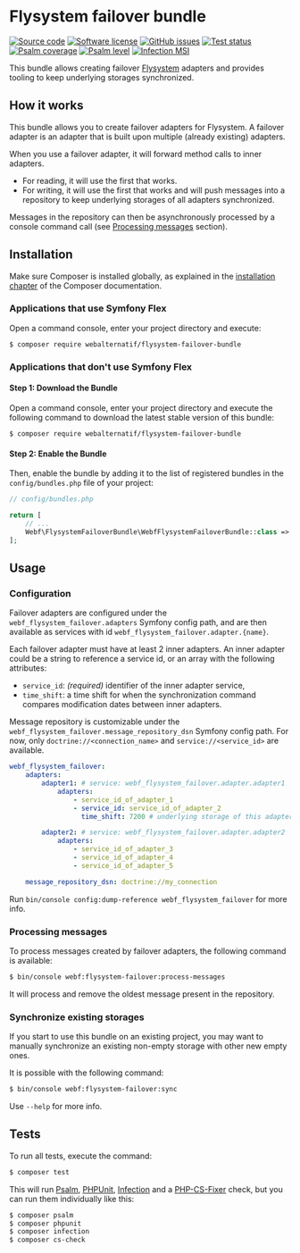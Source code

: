 # Flysystem failover bundle

[![Source code](https://img.shields.io/badge/source-GitHub-blue)](https://github.com/webalternatif/flysystem-failover-bundle)
[![Software license](https://img.shields.io/github/license/webalternatif/flysystem-failover-bundle)](https://github.com/webalternatif/flysystem-failover-bundle/blob/master/LICENSE)
[![GitHub issues](https://img.shields.io/github/issues/webalternatif/flysystem-failover-bundle)](https://github.com/webalternatif/flysystem-failover-bundle/issues)
[![Test status](https://img.shields.io/github/workflow/status/webalternatif/flysystem-failover-bundle/test?label=tests)](https://github.com/webalternatif/flysystem-failover-bundle/actions/workflows/test.yml)
[![Psalm coverage](https://shepherd.dev/github/webalternatif/flysystem-failover-bundle/coverage.svg)](https://psalm.dev)
[![Psalm level](https://shepherd.dev/github/webalternatif/flysystem-failover-bundle/level.svg)](https://psalm.dev)
[![Infection MSI](https://badge.stryker-mutator.io/github.com/webalternatif/flysystem-failover-bundle/master)](https://infection.github.io)

This bundle allows creating failover [Flysystem][1] adapters and provides
tooling to keep underlying storages synchronized.

## How it works

This bundle allows you to create failover adapters for Flysystem. A failover
adapter is an adapter that is built upon multiple (already existing) adapters.

When you use a failover adapter, it will forward method calls to inner adapters.

  * For reading, it will use the first that works.
  * For writing, it will use the first that works and will push messages into a
    repository to keep underlying storages of all adapters synchronized.

Messages in the repository can then be asynchronously processed by a console
command call (see [Processing messages](#processing-messages) section).

## Installation

Make sure Composer is installed globally, as explained in the
[installation chapter][2] of the Composer documentation.

### Applications that use Symfony Flex

Open a command console, enter your project directory and execute:

```console
$ composer require webalternatif/flysystem-failover-bundle
```

### Applications that don't use Symfony Flex

#### Step 1: Download the Bundle

Open a command console, enter your project directory and execute the following
command to download the latest stable version of this bundle:

```console
$ composer require webalternatif/flysystem-failover-bundle
```

#### Step 2: Enable the Bundle

Then, enable the bundle by adding it to the list of registered bundles in the
`config/bundles.php` file of your project:

```php
// config/bundles.php

return [
    // ...
    Webf\FlysystemFailoverBundle\WebfFlysystemFailoverBundle::class => ['all' => true],
];
```

## Usage

### Configuration

Failover adapters are configured under the `webf_flysystem_failover.adapters`
Symfony config path, and are then available as services with id
`webf_flysystem_failover.adapter.{name}`.

Each failover adapter must have at least 2 inner adapters. An inner adapter
could be a string to reference a service id, or an array with the following
attributes:

  * `service_id`: *(required)* identifier of the inner adapter service,
  * `time_shift`: a time shift for when the synchronization command compares
    modification dates between inner adapters.

Message repository is customizable under the
`webf_flysystem_failover.message_repository_dsn` Symfony config path. For now,
only `doctrine://<connection_name>` and `service://<service_id>` are available.

```yaml
webf_flysystem_failover:
    adapters:
        adapter1: # service: webf_flysystem_failover.adapter.adapter1
            adapters:
                - service_id_of_adapter_1
                - service_id: service_id_of_adapter_2
                  time_shift: 7200 # underlying storage of this adapter use a +02:00 timezone

        adapter2: # service: webf_flysystem_failover.adapter.adapter2
            adapters:
                - service_id_of_adapter_3
                - service_id_of_adapter_4
                - service_id_of_adapter_5

    message_repository_dsn: doctrine://my_connection
```

Run `bin/console config:dump-reference webf_flysystem_failover` for more info.

### Processing messages

To process messages created by failover adapters, the following command is
available:

```bash
$ bin/console webf:flysystem-failover:process-messages
```

It will process and remove the oldest message present in the repository.

### Synchronize existing storages

If you start to use this bundle on an existing project, you may want to manually
synchronize an existing non-empty storage with other new empty ones.

It is possible with the following command:

```bash
$ bin/console webf:flysystem-failover:sync
```

Use `--help` for more info.

## Tests

To run all tests, execute the command:

```bash
$ composer test
```

This will run [Psalm][3], [PHPUnit][4], [Infection][5] and a [PHP-CS-Fixer][6]
check, but you can run them individually like this:

```bash
$ composer psalm
$ composer phpunit
$ composer infection
$ composer cs-check
```

[1]: https://github.com/thephpleague/flysystem
[2]: https://getcomposer.org/doc/00-intro.md
[3]: https://psalm.dev
[4]: https://phpunit.de
[5]: https://infection.github.io
[6]: https://cs.symfony.com/

